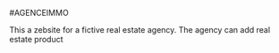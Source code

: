 #AGENCEIMMO

This a zebsite for a fictive real estate agency.
The agency can add real estate product